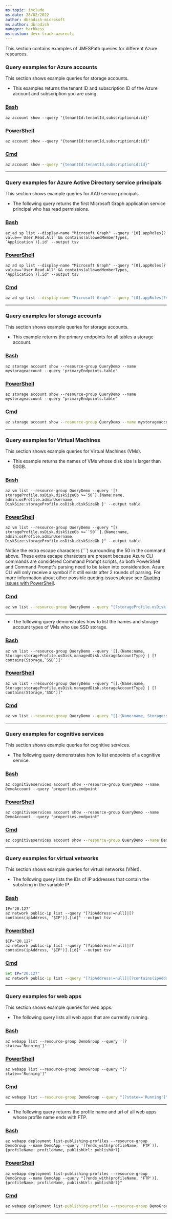 ```yaml
---
ms.topic: include
ms.date: 28/02/2022
author: dbradish-microsoft
ms.author: dbradish
manager: barbkess
ms.custom: devx-track-azurecli
---
```

This section contains examples of JMESPath queries for different Azure resources.

### Query examples for Azure accounts

This section shows example queries for storage accounts.

* This examples returns the tenant ID and subscription ID of the Azure account and subscription you are using.

### [Bash](#tab/bash)

```azurecli-interactive
az account show --query '{tenantId:tenantId,subscriptionid:id}'
```

### [PowerShell](#tab/powershell)

```powershell-interactive
az account show --query "{tenantId:tenantId,subscriptionid:id}"
```

### [Cmd](#tab/cmd)

```cmd
az account show --query "{tenantId:tenantId,subscriptionid:id}"
```

---

### Query examples for Azure Active Directory service principals

This section shows example queries for AAD service principals.

* The following query returns the first Microsoft Graph application service principal who has read permissions.

### [Bash](#tab/bash)

```azurecli-interactive
az ad sp list --display-name "Microsoft Graph" --query '[0].appRoles[?value==`User.Read.All` && contains(allowedMemberTypes, `Application`)].id' --output tsv
```

### [PowerShell](#tab/powershell)

```powershell-interactive
az ad sp list --display-name "Microsoft Graph" --query "[0].appRoles[?value=='User.Read.All' && contains(allowedMemberTypes, 'Application')].id" --output tsv
```

### [Cmd](#tab/cmd)

```cmd
az ad sp list --display-name "Microsoft Graph" --query "[0].appRoles[?value=='User.Read.All' && contains(allowedMemberTypes, 'Application')].id" --output tsv
```

---

### Query examples for storage accounts

This section shows example queries for storage accounts.

* This example returns the primary endpoints for all tables a storage account.

### [Bash](#tab/bash)

```azurecli-interactive
az storage account show --resource-group QueryDemo --name mystorageaccount --query 'primaryEndpoints.table'
```

### [PowerShell](#tab/powershell)

```powershell-interactive 
az storage account show --resource-group QueryDemo --name mystorageaccount --query "primaryEndpoints.table"
```

### [Cmd](#tab/cmd)

```cmd
az storage account show --resource-group QueryDemo --name mystorageaccount --query "primaryEndpoints.table"
```

---

### Query examples for Virtual Machines

This section shows example queries for Virtual Machines (VMs).

* This example returns the names of VMs whose disk size is larger than 50GB.

### [Bash](#tab/bash)

```azurecli-interactive
az vm list --resource-group QueryDemo --query '[?storageProfile.osDisk.diskSizeGb >=`50`].{Name:name,  admin:osProfile.adminUsername, DiskSize:storageProfile.osDisk.diskSizeGb }' --output table
```

### [PowerShell](#tab/powershell)

```powershell-interactive
az vm list --resource-group QueryDemo --query "[?storageProfile.osDisk.diskSizeGb >=``50``].{Name:name,  admin:osProfile.adminUsername, DiskSize:storageProfile.osDisk.diskSizeGb }" --output table
```

Notice the extra escape characters (`\``) surrounding the 50 in the command above. These extra escape characters are present because Azure CLI commands are considered Command Prompt scripts, so both PowerShell and Command Prompt's parsing need to be taken into consideration. Azure CLI will only receive a symbol if it still exists after 2 rounds of parsing. For more information about other possible quoting issues please see [Quoting issues with PowerShell](https://github.com/Azure/azure-cli/blob/dev/doc/quoting-issues-with-powershell.md).


### [Cmd](#tab/cmd)

```cmd
az vm list --resource-group QueryDemo --query "[?storageProfile.osDisk.diskSizeGb >=`50`].{Name:name, admin:osProfile.adminUsername, DiskSize:storageProfile.osDisk.diskSizeGb }" --output table
```

---

* The following query demonstrates how to list the names and storage account types of VMs who use SSD storage.

### [Bash](#tab/bash)

```azurecli-interactive
az vm list --resource-group QueryDemo --query '[].{Name:name, Storage:storageProfile.osDisk.managedDisk.storageAccountType} | [? contains(Storage,`SSD`)]'
```

### [PowerShell](#tab/powershell)

```powershell-interactive
az vm list --resource-group QueryDemo --query "[].{Name:name, Storage:storageProfile.osDisk.managedDisk.storageAccountType} | [? contains(Storage,'SSD')]"
```

### [Cmd](#tab/cmd)

```cmd
az vm list --resource-group QueryDemo --query "[].{Name:name, Storage:storageProfile.osDisk.managedDisk.storageAccountType} | [? contains(Storage,'SSD')]"
```

---

### Query examples for cognitive services
This section shows example queries for cognitive services.

* The following query demonstrates how to list endpoints of a cognitive service.

### [Bash](#tab/bash)

```azurecli-interactive
az cognitiveservices account show --resource-group QueryDemo --name DemoAccount --query 'properties.endpoint'

```

### [PowerShell](#tab/powershell)

```powershell-interactive
az cognitiveservices account show --resource-group QueryDemo --name DemoAccount --query "properties.endpoint"
```

### [Cmd](#tab/cmd)

```cmd
az cognitiveservices account show --resource-group QueryDemo --name DemoAccount --query "properties.endpoint"

```

---

### Query examples for virtual vetworks

This section shows example queries for virtual networks (VNet).

* The following query lists the IDs of IP addresses that contain the substring in the variable IP.

### [Bash](#tab/bash)

```azurecli-interactive
IP="20.127"
az network public-ip list --query "[?ipAddress!=null]|[?contains(ipAddress, '$IP')].[id]" --output tsv
```

### [PowerShell](#tab/powershell)

```powershell-interactive
$IP="20.127"
az network public-ip list --query "[?ipAddress!=null]|[?contains(ipAddress, '$IP')].[id]" --output tsv
```

### [Cmd](#tab/cmd)

```cmd
Set IP="20.127"
az network public-ip list --query "[?ipAddress!=null]|[?contains(ipAddress, '%IP%')].[id]" --output tsv
```

---

### Query examples for web apps

This section shows example queries for web apps.

* The following query lists all web apps that are currently running.

### [Bash](#tab/bash)

```azurecli-interactive
az webapp list --resource-group DemoGroup --query '[?state==`Running`]'
```

### [PowerShell](#tab/powershell)

```powershell-interactive
az webapp list --resource-group DemoGroup --query "[?state=='Running']"
```

### [Cmd](#tab/cmd)

```cmd
az webapp list --resource-group DemoGroup --query "[?state=='Running']"
```

---

* The following query returns the profile name and url of all web apps whose profile name ends with FTP.

### [Bash](#tab/bash)

```azurecli-interactive
az webapp deployment list-publishing-profiles --resource-group DemoGroup --name DemoApp --query '[?ends_with(profileName, `FTP`)].{profileName: profileName, publishUrl: publishUrl}'
```

### [PowerShell](#tab/powershell)

```powershell-interactive
az webapp deployment list-publishing-profiles --resource-group DemoGroup --name DemoApp --query "[?ends_with(profileName, 'FTP')].{profileName: profileName, publishUrl: publishUrl}"
```

### [Cmd](#tab/cmd)

```cmd
az webapp deployment list-publishing-profiles --resource-group DemoGroup --name DemoApp --query "[?ends_with(profileName, 'FTP')].{profileName: profileName, publishUrl: publishUrl}"
```

---